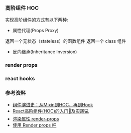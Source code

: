 
### 高阶组件 HOC

实现高阶组件的方式有以下两种:

* 属性代理(Props Proxy)

返回一个无状态（stateless）的函数组件
返回一个 class 组件



* 反向继承(Inheritance Inversion)


### render props



### react hooks


### 参考资料

* [组件演进史：从Mixin到HOC，再到Hook](https://mp.weixin.qq.com/s/7oUNOuZ2QW8C4h99G8uquw)
* [React高阶组件(HOC)的入门📖及实践💻](https://juejin.cn/post/6844904050236850184)
* [渲染属性 render-props](https://tsejx.github.io/react-guidebook/foundation/advanced-guides/render-props)
* [使用 Render props 吧](https://juejin.cn/post/6844903521343504398)